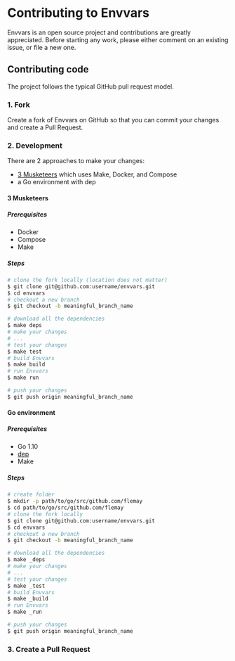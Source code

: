 # Contributing to Envvars

Envvars is an open source project and contributions are greatly appreciated. Before starting any work, please either comment on an existing issue, or file a new one.

## Contributing code

The project follows the typical GitHub pull request model.

### 1. Fork

Create a fork of Envvars on GitHub so that you can commit your changes and create a Pull Request.

### 2. Development

There are 2 approaches to make your changes:

- [3 Musketeers](https://github.com/flemay/3musketeers) which uses Make, Docker, and Compose
- a Go environment with dep

#### 3 Musketeers

##### Prerequisites

- Docker
- Compose
- Make

##### Steps

```bash
# clone the fork locally (location does not matter)
$ git clone git@github.com:username/envvars.git
$ cd envvars
# checkout a new branch
$ git checkout -b meaningful_branch_name

# download all the dependencies
$ make deps
# make your changes
# ...
# test your changes
$ make test
# build Envvars
$ make build
# run Envvars
$ make run

# push your changes
$ git push origin meaningful_branch_name
```

#### Go environment

##### Prerequisites

- Go 1.10
- [dep](https://github.com/golang/dep)
- Make

##### Steps

```bash
# create folder
$ mkdir -p path/to/go/src/github.com/flemay
$ cd path/to/go/src/github.com/flemay
# clone the fork locally
$ git clone git@github.com:username/envvars.git
$ cd envvars
# checkout a new branch
$ git checkout -b meaningful_branch_name

# download all the dependencies
$ make _deps
# make your changes
# ...
# test your changes
$ make _test
# build Envvars
$ make _build
# run Envvars
$ make _run

# push your changes
$ git push origin meaningful_branch_name
```

### 3. Create a Pull Request